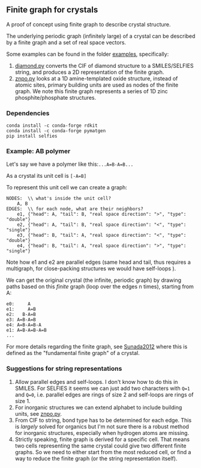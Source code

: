 Finite graph for crystals
--
A proof of concept using finite graph to 
describe crystal structure.

The underlying periodic graph (infinitely large) 
of a crystal can be described by a finite graph
and a set of real space vectors.

Some examples can be found in the folder [examples](./examples),
specifically:
1. [diamond.py](examples/diamond.py) converts the CIF of
diamond structure to a SMILES/SELFIES string, and
produces a 2D representation of the finite graph.
2. [znpo.py](examples/znpo.py) looks at a 1D amine-templated
oxide structure, instead of atomic sites,
primary building units are used as nodes of the finite
graph. We note this finite graph represents a series of
1D zinc phosphite/phosphate structures.

### Dependencies
```
conda install -c conda-forge rdkit
conda install -c conda-forge pymatgen
pip install selfies
```

### Example: AB polymer 
Let's say we have a polymer like this:`...A=B-A=B...`

As a crystal its unit cell is `[-A=B]`

To represent this unit cell we can create a graph:
```
NODES:  \\ what's inside the unit cell?
	A, B
EDGES:  \\ for each node, what are their neighbors?
	e1, {"head": A, "tail": B, "real space direction": ">", "type": "double"}
	e2, {"head": A, "tail": B, "real space direction": "<", "type": "single"}
	e3, {"head": B, "tail": A, "real space direction": "<", "type": "double"}
	e4, {"head": B, "tail": A, "real space direction": ">", "type": "single"}
```
Note how e1 and e2 are parallel edges 
(same head and tail, thus requires a multigraph, 
for close-packing structures we would have self-loops 
). 

We can get the original crystal 
(the infinite, periodic graph) by drawing paths based on
this *finite* graph (loop over the edges n times), starting from A:
```
e0:     A
e1:     A=B
e2:   B-A=B
e3: A=B-A=B
e4: A=B-A=B-A
e1: A=B-A=B-A=B
...
```
For more details regarding the finite graph, 
see [Sunada2012](https://link.springer.com/article/10.1007/s11537-012-1144-4) 
where this is defined as the "fundamental finite graph" of a crystal. 

### Suggestions for string representations
1. Allow parallel edges and self-loops. 
I don't know how to do this in SMILES. 
For SELFIES it seems we can just add two characters with `Q=1` and `Q=0`,
i.e. parallel edges are rings of size 2 and self-loops are rings of size 1.
2. For inorganic structures we can extend alphabet to include building units, see [znpo.py](examples/znpo.py).
3. From CIF to string, bond type has to be determined for each edge. This is *largely* solved for organics 
but I'm not sure there is a robust method for inorganic structures, especially when hydrogen atoms are missing.
4. Strictly speaking, finite graph is derived for a specific cell. That means two cells representing the same crystal could give two different finite graphs. 
So we need to either start from the most reduced cell, or find a way to reduce the finite graph (or the string representation itself).
